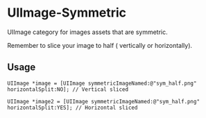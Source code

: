 UIImage-Symmetric
=================

UIImage category for images assets that are symmetric.

Remember to slice your image to half ( vertically or horizontally).

Usage
------

```objc
UIImage *image = [UIImage symmetricImageNamed:@"sym_half.png" horizontalSplit:NO]; // Vertical sliced

UIImage *image2 = [UIImage symmetricImageNamed:@"sym_half.png" horizontalSplit:YES]; // Horizontal sliced
```